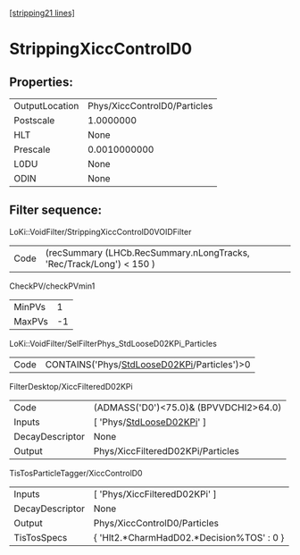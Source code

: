 [[stripping21 lines]](./stripping21-index)

# StrippingXiccControlD0

## Properties:

|                |                              |
|----------------|------------------------------|
| OutputLocation | Phys/XiccControlD0/Particles |
| Postscale      | 1.0000000                    |
| HLT            | None                         |
| Prescale       | 0.0010000000                 |
| L0DU           | None                         |
| ODIN           | None                         |

## Filter sequence:

LoKi::VoidFilter/StrippingXiccControlD0VOIDFilter

|      |                                                                      |
|------|----------------------------------------------------------------------|
| Code | (recSummary (LHCb.RecSummary.nLongTracks, 'Rec/Track/Long') \< 150 ) |

CheckPV/checkPVmin1

|        |     |
|--------|-----|
| MinPVs | 1   |
| MaxPVs | -1  |

LoKi::VoidFilter/SelFilterPhys_StdLooseD02KPi_Particles

|      |                                                                                              |
|------|----------------------------------------------------------------------------------------------|
| Code | CONTAINS('Phys/[StdLooseD02KPi](./stripping21-commonparticles-stdloosed02kpi)/Particles')\>0 |

FilterDesktop/XiccFilteredD02KPi

|                 |                                                                             |
|-----------------|-----------------------------------------------------------------------------|
| Code            | (ADMASS('D0')\<75.0)& (BPVVDCHI2\>64.0)                                     |
| Inputs          | [ 'Phys/[StdLooseD02KPi](./stripping21-commonparticles-stdloosed02kpi)' ] |
| DecayDescriptor | None                                                                        |
| Output          | Phys/XiccFilteredD02KPi/Particles                                           |

TisTosParticleTagger/XiccControlD0

|                 |                                             |
|-----------------|---------------------------------------------|
| Inputs          | [ 'Phys/XiccFilteredD02KPi' ]             |
| DecayDescriptor | None                                        |
| Output          | Phys/XiccControlD0/Particles                |
| TisTosSpecs     | { 'Hlt2.\*CharmHadD02.\*Decision%TOS' : 0 } |
